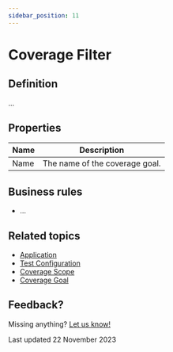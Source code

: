 ```yaml
---
sidebar_position: 11
---
```


# Coverage Filter

## Definition

...

## Properties
| Name | Description                    |
| ---- | ------------------------------ |
| Name | The name of the coverage goal. |

## Business rules
- ...


## Related topics
- [Application](application)
- [Test Configuration](test-configuration)
- [Coverage Scope](coverage-scope)
- [Coverage Goal](coverage-goal)


## Feedback?
Missing anything? [Let us know!](mailto:support@menditect.com)

Last updated 22 November 2023